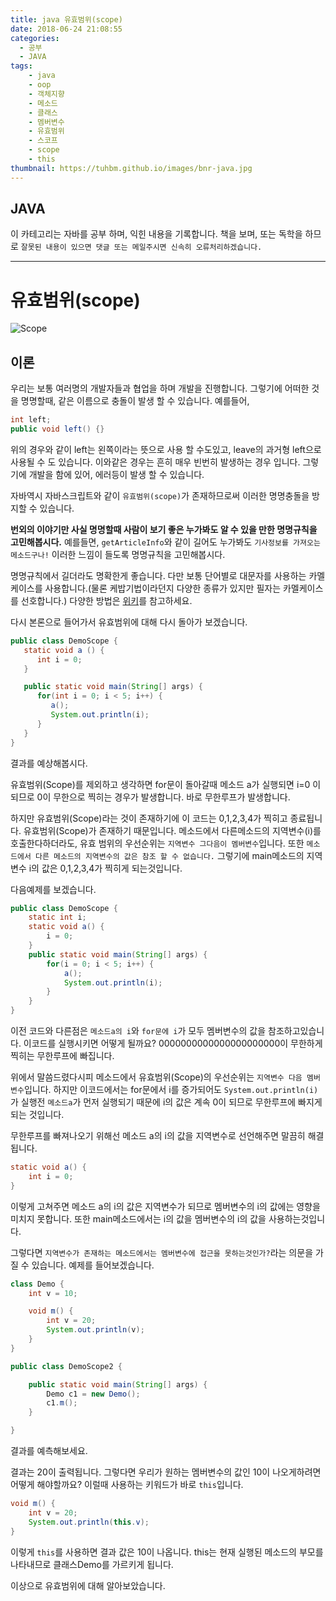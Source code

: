 ```yaml
---
title: java 유효범위(scope)
date: 2018-06-24 21:08:55
categories:
  - 공부
  - JAVA
tags:
    - java
    - oop
    - 객체지향
    - 메소드
    - 클래스
    - 멤버변수
    - 유효범위
    - 스코프
    - scope
    - this
thumbnail: https://tuhbm.github.io/images/bnr-java.jpg
---
```

## JAVA
이 카테고리는 자바를 공부 하며, 익힌 내용을 기록합니다.
책을 보며, 또는 독학을 하므로 `잘못된 내용이 있으면 댓글 또는 메일주시면 신속히 오류처리하겠습니다.`
*****

# 유효범위(scope)
![Scope](https://tuhbm.github.io/images/java/img_scope.jpg)

## 이론
우리는 보통 여러명의 개발자들과 협업을 하며 개발을 진행합니다.
그렇기에 어떠한 것을 명명할때, 같은 이름으로 충돌이 발생 할 수 있습니다.
예를들어,
```java
int left;
public void left() {}
```
<!-- more -->

위의 경우와 같이 left는 왼쪽이라는 뜻으로 사용 할 수도있고, leave의 과거형 left으로 사용될 수 도 있습니다.
이와같은 경우는 흔히 매우 빈번히 발생하는 경우 입니다.
그렇기에 개발을 함에 있어, 에러등이 발생 할 수 있습니다.

자바역시 자바스크립트와 같이 `유효범위(scope)`가 존재하므로써 이러한 명명충돌을 방지할 수 있습니다.


**번외의 이야기만 사실 명명할때 사람이 보기 좋은 누가봐도 알 수 있을 만한 명명규칙을 고민해봅시다.**
예를들면, `getArticleInfo`와 같이 길어도 누가봐도 `기사정보를 가져오는 메소드구나!` 이러한 느낌이 들도록 명명규칙을 고민해봅시다.

명명규칙에서 길더라도 명확한게 좋습니다. 다만 보통 단어별로 대문자를 사용하는 카멜케이스를 사용합니다.(물론 케밥기법이라던지 다양한 종류가 있지만 필자는 카멜케이스를 선호합니다.)
다양한 방법은 [위키](https://zetawiki.com/wiki/%EC%B9%B4%EB%A9%9C%ED%91%9C%EA%B8%B0%EB%B2%95_camelCase,_%ED%8C%8C%EC%8A%A4%EC%B9%BC%ED%91%9C%EA%B8%B0%EB%B2%95_PascalCase)를 참고하세요.

다시 본론으로 들어가서
유효범위에 대해 다시 돌아가 보겠습니다.
```java
public class DemoScope {
   static void a () {
      int i = 0;
   }

   public static void main(String[] args) {
      for(int i = 0; i < 5; i++) {
         a();
         System.out.println(i);
      }
   }
}
```
결과를 예상해봅시다.

유효범위(Scope)를 제외하고 생각하면
for문이 돌아갈때 메소드 a가 실행되면 i=0 이 되므로 0이 무한으로 찍히는 경우가 발생합니다.
바로 무한루프가 발생합니다.

하지만 유효범위(Scope)라는 것이 존재하기에 이 코드는 0,1,2,3,4가 찍히고 종료됩니다.
유효범위(Scope)가 존재하기 때문입니다.
메소드에서 다른메소드의 지역변수(i)를 호출한다하더라도, 유효 범위의 우선순위는 `지역변수 그다음이 멤버변수`입니다.
또한 `메소드에서 다른 메소드의 지역변수의 값은 참조 할 수 없습니다.`
그렇기에 main메소드의 지역변수 i의 값은 0,1,2,3,4가 찍히게 되는것입니다.

다음예제를 보겠습니다.
```java
public class DemoScope {
    static int i;
    static void a() {
        i = 0;
    }
    public static void main(String[] args) {
        for(i = 0; i < 5; i++) {
            a();
            System.out.println(i);
        }
    }
}
```
이전 코드와 다른점은 `메소드a의 i`와 `for문에 i`가 모두 멤버변수의 값을 참조하고있습니다.
이코드를 실행시키면 어떻게 될까요?
0000000000000000000000이 무한하게 찍히는 무한루프에 빠집니다.

위에서 말씀드렸다시피 메소드에서 유효범위(Scope)의 우선순위는 `지역변수 다음 멤버변수`입니다.
하지만 이코드에서는 for문에서 i를 증가되어도 `System.out.println(i)`가 실행전 `메소드a`가 먼저 실행되기 때문에 i의 값은 계속 0이 되므로 무한루프에 빠지게 되는 것입니다.

무한루프를 빠져나오기 위해선 메소드 a의 i의 값을 지역변수로 선언해주면 말끔히 해결됩니다.
```java
static void a() {
    int i = 0;
}
```

이렇게 고쳐주면 메소드 a의 i의 값은 지역변수가 되므로 멤버변수의 i의 값에는 영향을 미치지 못합니다.
또한 main메소드에서는 i의 값을 멤버변수의 i의 값을 사용하는것입니다.

그렇다면 `지역변수가 존재하는 메소드에서는 멤버변수에 접근을 못하는것인가?`라는 의문을 가질 수 있습니다.
예제를 들어보겠습니다.

```java
class Demo {
    int v = 10;

    void m() {
        int v = 20;
        System.out.println(v);
    }
}

public class DemoScope2 {

    public static void main(String[] args) {
        Demo c1 = new Demo();
        c1.m();
    }

}
```
결과를 예측해보세요.

결과는 20이 출력됩니다. 
그렇다면 우리가 원하는 멤버변수의 값인 10이 나오게하려면 어떻게 해야할까요?
이럴때 사용하는 키워드가 바로 `this`입니다.
```java
void m() {
    int v = 20;
    System.out.println(this.v);
}
```
이렇게 `this`를 사용하면 결과 값은 10이 나옵니다.
this는 현재 실행된 메소드의 부모를 나타내므로 클래스Demo를 가르키게 됩니다.

이상으로 유효범위에 대해 알아보았습니다.